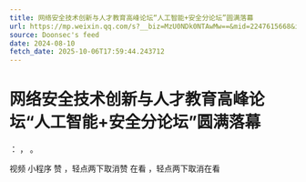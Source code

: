 ```yaml
---
title: 网络安全技术创新与人才教育高峰论坛“人工智能+安全分论坛”圆满落幕
url: https://mp.weixin.qq.com/s?__biz=MzU0NDk0NTAwMw==&mid=2247615668&idx=3&sn=78c2436406fab08d920f2fb49a63203a
source: Doonsec's feed
date: 2024-08-10
fetch_date: 2025-10-06T17:59:44.243712
---
```


# 网络安全技术创新与人才教育高峰论坛“人工智能+安全分论坛”圆满落幕

：
，
。

视频
小程序
赞
，轻点两下取消赞
在看
，轻点两下取消在看